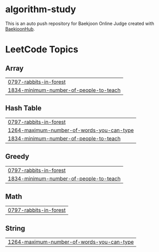 # algorithm-study
This is an auto push repository for Baekjoon Online Judge created with [BaekjoonHub](https://github.com/BaekjoonHub/BaekjoonHub).

<!---LeetCode Topics Start-->
# LeetCode Topics
## Array
|  |
| ------- |
| [0797-rabbits-in-forest](https://github.com/kim-na-ram/algorithm-study/tree/master/0797-rabbits-in-forest) |
| [1834-minimum-number-of-people-to-teach](https://github.com/kim-na-ram/algorithm-study/tree/master/1834-minimum-number-of-people-to-teach) |
## Hash Table
|  |
| ------- |
| [0797-rabbits-in-forest](https://github.com/kim-na-ram/algorithm-study/tree/master/0797-rabbits-in-forest) |
| [1264-maximum-number-of-words-you-can-type](https://github.com/kim-na-ram/algorithm-study/tree/master/1264-maximum-number-of-words-you-can-type) |
| [1834-minimum-number-of-people-to-teach](https://github.com/kim-na-ram/algorithm-study/tree/master/1834-minimum-number-of-people-to-teach) |
## Greedy
|  |
| ------- |
| [0797-rabbits-in-forest](https://github.com/kim-na-ram/algorithm-study/tree/master/0797-rabbits-in-forest) |
| [1834-minimum-number-of-people-to-teach](https://github.com/kim-na-ram/algorithm-study/tree/master/1834-minimum-number-of-people-to-teach) |
## Math
|  |
| ------- |
| [0797-rabbits-in-forest](https://github.com/kim-na-ram/algorithm-study/tree/master/0797-rabbits-in-forest) |
## String
|  |
| ------- |
| [1264-maximum-number-of-words-you-can-type](https://github.com/kim-na-ram/algorithm-study/tree/master/1264-maximum-number-of-words-you-can-type) |
<!---LeetCode Topics End-->